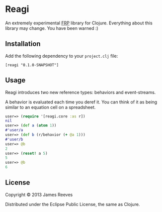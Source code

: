 # Reagi

An extremely experimental [FRP][1] library for Clojure. Everything
about this library may change. You have been warned :)

[1]: http://en.wikipedia.org/wiki/Functional_reactive_programming

## Installation

Add the following dependency to your `project.clj` file:

    [reagi "0.1.0-SNAPSHOT"]

## Usage

Reagi introduces two new reference types: behaviors and event-streams.

A behavior is evaluated each time you deref it. You can think of it as
being similar to an equation cell on a spreadsheet.

```clojure
user=> (require '[reagi.core :as r])
nil
user=> (def a (atom 1))
#'user/a
user=> (def b (r/behavior (+ @a 1)))
#'user/b
user=> @b
2
user=> (reset! a 5)
5
user=> @b
6
```

## License

Copyright © 2013 James Reeves

Distributed under the Eclipse Public License, the same as Clojure.

